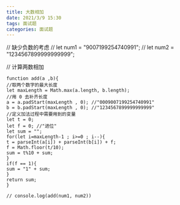 ```yaml
---
title: 大数相加
date: 2021/3/9 15:30
tags: 面试题
categories: 面试题
---
```


// 缺少负数的考虑
// let num1 = "9007199254740991";
// let num2 = "1234567899999999999";

// 计算两数相加

```
function add(a ,b){
//取两个数字的最大长度
let maxLength = Math.max(a.length, b.length);
//用 0 去补齐长度
a = a.padStart(maxLength , 0); //"0009007199254740991"
b = b.padStart(maxLength , 0); //"1234567899999999999"
//定义加法过程中需要用到的变量
let t = 0;
let f = 0; //"进位"
let sum = "";
for(let i=maxLength-1 ; i>=0 ; i--){
t = parseInt(a[i]) + parseInt(b[i]) + f;
f = Math.floor(t/10);
sum = t%10 + sum;
}
if(f == 1){
sum = "1" + sum;
}
return sum;
}

// console.log(add(num1, num2))
```
